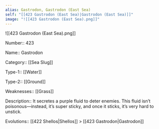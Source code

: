 ```yaml
---
alias: Gastrodon, Gastrodon (East Sea)
self: "[[423 Gastrodon (East Sea)|Gastrodon (East Sea)]]"
image: "![[423 Gastrodon (East Sea).png]]"
---
```


![[423 Gastrodon (East Sea).png]]


Number:: 423

Name:: Gastrodon

Category:: [[Sea Slug]]

Type-1:: [[Water]]

Type-2:: [[Ground]]

Weaknesses:: [[Grass]]

Description:: It secretes a purple fluid to deter enemies. This fluid isn’t poisonous—instead, it’s super sticky, and once it sticks, it’s very hard to unstick.

Evolutions:: [[422 Shellos|Shellos]] > [[423 Gastrodon|Gastrodon]]
